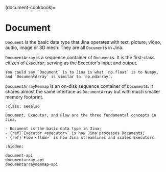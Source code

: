 (document-cookbook)=
# Document

`Document` is the basic data type that Jina operates with text, picture, video, audio, image or 3D mesh: They are
all `Document`s in Jina.

`DocumentArray` is a sequence container of `Document`s. It is the first-class citizen of `Executor`, serving as the
Executor's input and output.

```{hint}
You could say `Document` is to Jina is what `np.float` is to Numpy, and `DocumentArray` is similar to `np.ndarray`.
```

`DocumentArrayMemmap` is an on-disk sequence container of `Document`s. It shares almost the same interface as `DocumentArray` but with much smaller memory footprint. 



````{admonition} See Also
:class: seealso

Document, Executor, and Flow are the three fundamental concepts in Jina.

- Document is the basic data type in Jina;
- {ref}`Executor <executor>` is how Jina processes Documents;
- {ref}`Flow <flow>` is how Jina streamlines and scales Executors.
````

```{toctree}
:hidden:

document-api
documentarray-api
documentarraymemmap-api
```